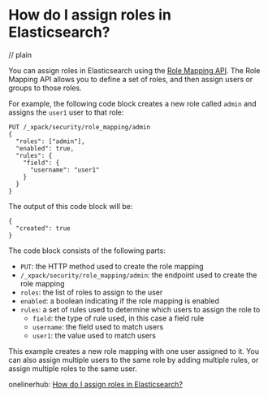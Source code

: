 # How do I assign roles in Elasticsearch?
// plain

You can assign roles in Elasticsearch using the [Role Mapping API](https://www.elastic.co/guide/en/elasticsearch/reference/current/security-api-role-mapping.html). The Role Mapping API allows you to define a set of roles, and then assign users or groups to those roles.

For example, the following code block creates a new role called `admin` and assigns the `user1` user to that role:

```
PUT /_xpack/security/role_mapping/admin
{
  "roles": ["admin"],
  "enabled": true,
  "rules": {
    "field": {
      "username": "user1"
    }
  }
}
```

The output of this code block will be:

```
{
  "created": true
}
```

The code block consists of the following parts:

* `PUT`: the HTTP method used to create the role mapping
* `/_xpack/security/role_mapping/admin`: the endpoint used to create the role mapping
* `roles`: the list of roles to assign to the user
* `enabled`: a boolean indicating if the role mapping is enabled
* `rules`: a set of rules used to determine which users to assign the role to
  * `field`: the type of rule used, in this case a field rule
  * `username`: the field used to match users
  * `user1`: the value used to match users

This example creates a new role mapping with one user assigned to it. You can also assign multiple users to the same role by adding multiple rules, or assign multiple roles to the same user.

onelinerhub: [How do I assign roles in Elasticsearch?](https://onelinerhub.com/elasticsearch/how-do-i-assign-roles-in-elasticsearch)